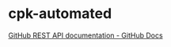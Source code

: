 cpk-automated
=============
[GitHub REST API documentation - GitHub Docs](https://docs.github.com/en/rest?apiVersion=2022-11-28)
